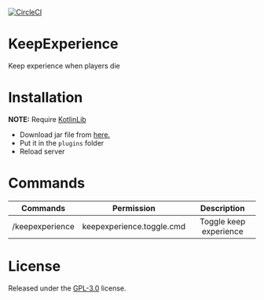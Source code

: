 [![CircleCI](https://dl.circleci.com/status-badge/img/gh/mintodev/KeepExperience/tree/main.svg?style=svg)](https://dl.circleci.com/status-badge/redirect/gh/mintodev/KeepExperience/tree/main)

# KeepExperience

Keep experience when players die

# Installation
**NOTE:** Require [KotlinLib](https://cloudburstmc.org/resources/kotlinlib.48/)
- Download jar file from [here.](https://cloudburstmc.org/resources/keepexperience.757/)
- Put it in the `plugins` folder
- Reload server

# Commands

|     Commands    |         Permission        |       Description      |
|:---------------:|:-------------------------:|:----------------------:|
| /keepexperience | keepexperience.toggle.cmd | Toggle keep experience |

# License

Released under the [GPL-3.0](https://github.com/MintoD/KeepExperience/blob/main/LICENSE) license.
